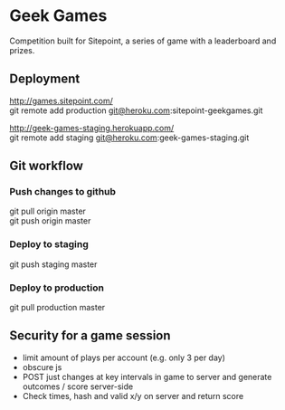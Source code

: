 # Geek Games
Competition built for Sitepoint, a series of game with a leaderboard and prizes.

## Deployment
http://games.sitepoint.com/  
git remote add production git@heroku.com:sitepoint-geekgames.git

http://geek-games-staging.herokuapp.com/  
git remote add staging git@heroku.com:geek-games-staging.git

## Git workflow
### Push changes to github
git pull origin master  
git push origin master

### Deploy to staging
git push staging master

### Deploy to production
git pull production master

## Security for a game session

- limit amount of plays per account (e.g. only 3 per day)
- obscure js
- POST just changes at key intervals in game to server and generate outcomes / score server-side
- Check times, hash and valid x/y on server and return score
